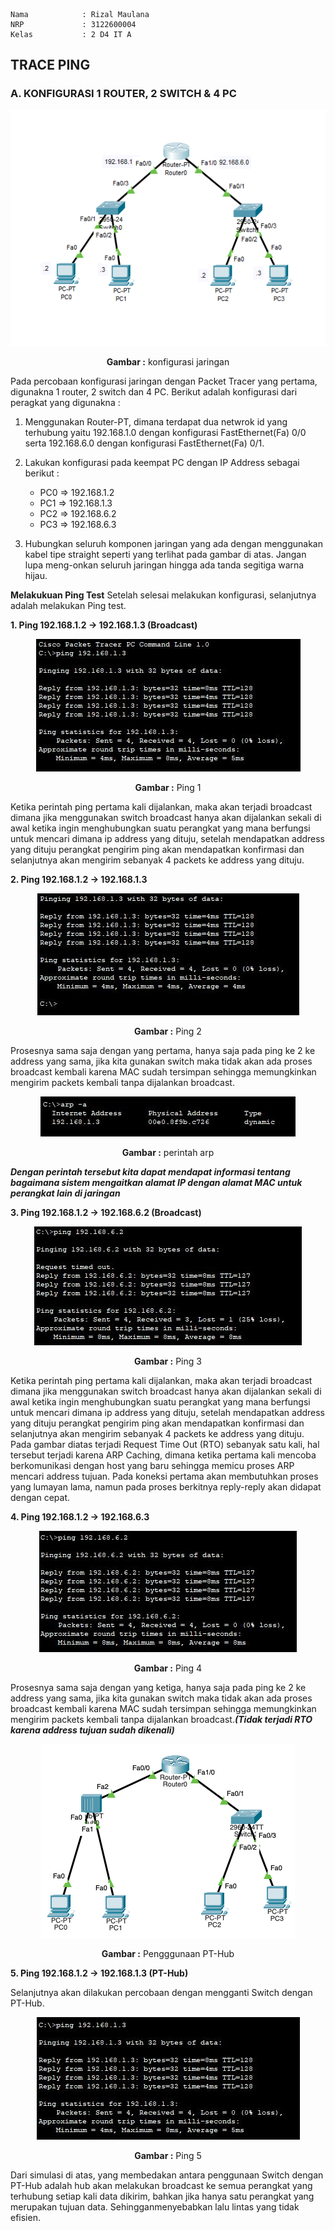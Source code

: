     Nama            : Rizal Maulana
    NRP             : 3122600004
    Kelas           : 2 D4 IT A

## TRACE PING

### A. KONFIGURASI 1 ROUTER, 2 SWITCH & 4 PC

<div align="center">
<img src="./assets/topologi-jaringan.png">
<p><strong>Gambar :</strong> konfigurasi jaringan</p>
</div>

Pada percobaan konfigurasi jaringan dengan Packet Tracer yang pertama, digunakna 1 router, 2 switch dan 4 PC.
Berikut adalah konfigurasi dari peragkat yang digunakna :

1. Menggunakan Router-PT, dimana terdapat dua netwrok id yang terhubung yaitu 192.168.1.0 dengan konfigurasi FastEthernet(Fa) 0/0 serta 192.168.6.0 dengan konfigurasi FastEthernet(Fa) 0/1.
2. Lakukan konfigurasi pada keempat PC dengan IP Address sebagai berikut :

   - PC0 => 192.168.1.2
   - PC1 => 192.168.1.3
   - PC2 => 192.168.6.2
   - PC3 => 192.168.6.3

3. Hubungkan seluruh komponen jaringan yang ada dengan menggunakan kabel tipe straight seperti yang terlihat pada gambar di atas. Jangan lupa meng-onkan seluruh jaringan hingga ada tanda segitiga warna hijau.

**Melakukuan Ping Test**
Setelah selesai melakukan konfigurasi, selanjutnya adalah melakukan Ping test.

**1. Ping 192.168.1.2 -> 192.168.1.3 (Broadcast)**

<div align="center">
<img src="./assets/ping1.JPG">
<p><strong>Gambar :</strong> Ping 1</p>
</div>

Ketika perintah ping pertama kali dijalankan, maka akan terjadi broadcast dimana jika menggunakan switch broadcast hanya akan dijalankan sekali di awal ketika ingin menghubungkan suatu perangkat yang mana berfungsi untuk mencari dimana ip address yang dituju, setelah mendapatkan address yang dituju perangkat pengirim ping akan mendapatkan konfirmasi dan selanjutnya akan mengirim sebanyak 4 packets ke address yang dituju.

**2. Ping 192.168.1.2 -> 192.168.1.3**

<div align="center">
<img src="./assets/ping2.JPG">
<p><strong>Gambar :</strong> Ping 2</p>
</div>

Prosesnya sama saja dengan yang pertama, hanya saja pada ping ke 2 ke address yang sama, jika kita gunakan switch maka tidak akan ada proses broadcast kembali karena MAC sudah tersimpan sehingga memungkinkan mengirim packets kembali tanpa dijalankan broadcast.

<div align="center">
<img src="./assets/arp-a-firstPing.JPG">
<p><strong>Gambar :</strong> perintah arp</p>
</div>

**_Dengan perintah tersebut kita dapat mendapat informasi tentang bagaimana sistem mengaitkan alamat IP dengan alamat MAC untuk perangkat lain di jaringan_**

**3. Ping 192.168.1.2 -> 192.168.6.2 (Broadcast)**

<div align="center">
<img src="./assets/ping3.JPG">
<p><strong>Gambar :</strong> Ping 3</p>
</div>

Ketika perintah ping pertama kali dijalankan, maka akan terjadi broadcast dimana jika menggunakan switch broadcast hanya akan dijalankan sekali di awal ketika ingin menghubungkan suatu perangkat yang mana berfungsi untuk mencari dimana ip address yang dituju, setelah mendapatkan address yang dituju perangkat pengirim ping akan mendapatkan konfirmasi dan selanjutnya akan mengirim sebanyak 4 packets ke address yang dituju.
Pada gambar diatas terjadi Request Time Out (RTO) sebanyak satu kali, hal tersebut terjadi karena ARP Caching, dimana ketika pertama kali mencoba berkomunikasi dengan host yang baru sehingga memicu proses ARP mencari address tujuan. Pada koneksi pertama akan membutuhkan proses yang lumayan lama, namun pada proses berkitnya reply-reply akan didapat dengan cepat.

**4. Ping 192.168.1.2 -> 192.168.6.3**

<div align="center">
<img src="./assets/ping4.JPG">
<p><strong>Gambar :</strong> Ping 4</p>
</div>

Prosesnya sama saja dengan yang ketiga, hanya saja pada ping ke 2 ke address yang sama, jika kita gunakan switch maka tidak akan ada proses broadcast kembali karena MAC sudah tersimpan sehingga memungkinkan mengirim packets kembali tanpa dijalankan broadcast.**_(Tidak terjadi RTO karena address tujuan sudah dikenali)_**

<div align="center">
<img src="./assets/topologi-jaringan-hub.png">
<p><strong>Gambar :</strong> Pengggunaan PT-Hub</p>
</div>

**5. Ping 192.168.1.2 -> 192.168.1.3 (PT-Hub)**

Selanjutnya akan dilakukan percobaan dengan mengganti Switch dengan PT-Hub.

<div align="center">
<img src="./assets/ping1-pthub.JPG">
<p><strong>Gambar :</strong> Ping 5</p>
</div>

Dari simulasi di atas, yang membedakan antara penggunaan Switch dengan PT-Hub adalah hub akan melakukan broadcast ke semua perangkat yang terhubung setiap kali data dikirim, bahkan jika hanya satu perangkat yang merupakan tujuan data. Sehingganmenyebabkan lalu lintas yang tidak efisien.